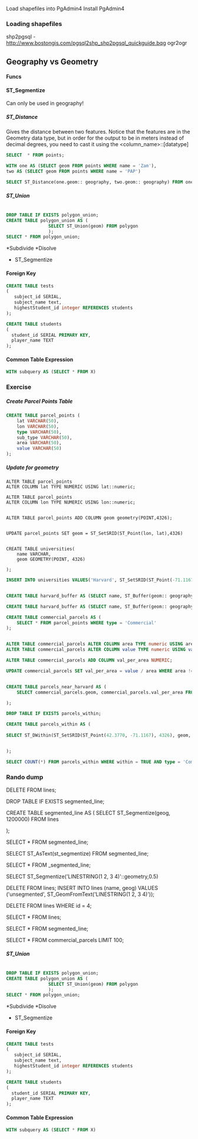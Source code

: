 Load shapefiles into PgAdmin4
Install PgAdmin4

### Loading shapefiles
shp2pgsql - http://www.bostongis.com/pgsql2shp_shp2pgsql_quickguide.bqg
ogr2ogr
## Geography vs Geometry 

#### Funcs

#### ST_Segmentize
Can only be used in geography!



##### ST_Distance
Gives the distance between two features. Notice that the features are in the Geometry data type,
but in order for the output to be in meters instead of decimal degrees, you need to cast it using the 
<column_name>::[datatype]

```SQL
SELECT  * FROM points;

WITH one AS (SELECT geom FROM points WHERE name = 'Zam'),
two AS (SELECT geom FROM points WHERE name = 'PAP')

SELECT ST_Distance(one.geom:: geography, two.geom:: geography) FROM one, two;
```

##### ST_Union
```SQL

DROP TABLE IF EXISTS polygon_union;
CREATE TABLE polygon_union AS (
				SELECT ST_Union(geom) FROM polygon
				);
SELECT * FROM polygon_union;


```

*Subdivide
*Disolve
* ST_Segmentize 
#### Foreign Key

```SQL
CREATE TABLE tests 
( 
   subject_id SERIAL,
   subject_name text,
   highestStudent_id integer REFERENCES students
);

CREATE TABLE students 
( 
  student_id SERIAL PRIMARY KEY,
  player_name TEXT
);
```
#### Common Table Expression

```SQL
WITH subquery AS (SELECT * FROM X)
```


###  Exercise

##### Create Parcel Points Table


```SQL
CREATE TABLE parcel_points (
	lat VARCHAR(50),
	lon VARCHAR(50),
	type VARCHAR(50),
	sub_type VARCHAR(50),
	area VARCHAR(50),
	value VARCHAR(50)
);
```


##### Update for geometry 
```
ALTER TABLE parcel_points 
ALTER COLUMN lat TYPE NUMERIC USING lat::numeric;

ALTER TABLE parcel_points 
ALTER COLUMN lon TYPE NUMERIC USING lon::numeric;


ALTER TABLE parcel_points ADD COLUMN geom geometry(POINT,4326);


UPDATE parcel_points SET geom = ST_SetSRID(ST_Point(lon, lat),4326)
	

CREATE TABLE universities(
	name VARCHAR,
	geom GEOMETRY(POINT, 4326)

);

```
```SQL
INSERT INTO universities VALUES('Harvard', ST_SetSRID(ST_Point(-71.1167, 42.3770), 4326)); 


CREATE TABLE harvard_buffer AS (SELECT name, ST_Buffer(geom:: geography, 800) AS geom FROM universities WHERE name = 'Harvard');

CREATE TABLE harvard_buffer AS (SELECT name, ST_Buffer(geom:: geography, 1000) AS geom FROM universities WHERE name = 'Harvard');

CREATE TABLE commercial_parcels AS (
	SELECT * FROM parcel_points WHERE type = 'Commercial'
);


ALTER TABLE commercial_parcels ALTER COLUMN area TYPE numeric USING area::numeric; 
ALTER TABLE commercial_parcels ALTER COLUMN value TYPE numeric USING value::numeric; 

ALTER TABLE commercial_parcels ADD COLUMN val_per_area NUMERIC;

UPDATE commercial_parcels SET val_per_area = value / area WHERE area != 0 AND value != 0;


CREATE TABLE parcels_near_harvard AS (
	SELECT commercial_parcels.geom, commercial_parcels.val_per_area FROM commercial_parcels, harvard_buffer WHERE ST_Contains(commercial_parcels.geom, harvard_buffer.geom:: geometry)

);

```


```SQL
DROP TABLE IF EXISTS parcels_within;

CREATE TABLE parcels_within AS (
	
SELECT ST_DWithin(ST_SetSRID(ST_Point(42.3770, -71.1167), 4326), geom, 200) AS within, id, geom, value, type FROM parcel_points_copy


);

SELECT COUNT(*) FROM parcels_within WHERE within = TRUE AND type = 'Commercial';
```

### Rando dump
DELETE FROM lines;

DROP TABLE IF EXISTS segmented_line;

CREATE TABLE segmented_line AS (
		SELECT ST_Segmentize(geog, 1200000) FROM lines

);


SELECT * FROM segmented_line;

SELECT ST_AsText(st_segmentize) FROM segmented_line;

SELECT * FROM _segmented_line;

SELECT ST_Segmentize('LINESTRING(1 2, 3 4)'::geometry,0.5)

DELETE FROM lines;
INSERT INTO lines (name, geog) VALUES ('unsegmented', ST_GeomFromText('LINESTRING(1 2, 3 4)'));

DELETE FROM lines WHERE id = 4;

SELECT * FROM lines;

SELECT * FROM segmented_line;

SELECT * FROM commercial_parcels LIMIT 100;


##### ST_Union
```SQL

DROP TABLE IF EXISTS polygon_union;
CREATE TABLE polygon_union AS (
				SELECT ST_Union(geom) FROM polygon
				);
SELECT * FROM polygon_union;


```

*Subdivide
*Disolve
* ST_Segmentize 
#### Foreign Key

```SQL
CREATE TABLE tests 
( 
   subject_id SERIAL,
   subject_name text,
   highestStudent_id integer REFERENCES students
);

CREATE TABLE students 
( 
  student_id SERIAL PRIMARY KEY,
  player_name TEXT
);
```
#### Common Table Expression

```SQL
WITH subquery AS (SELECT * FROM X)
```
